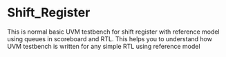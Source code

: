 # Shift_Register
This is normal basic UVM testbench for shift register with reference model using queues in scoreboard and RTL.
This helps you to understand how UVM testbench is written for any simple RTL using reference model 
